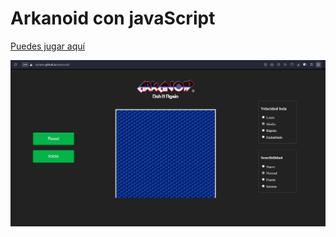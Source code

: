 # Arkanoid con javaScript

[Puedes jugar aquí](https://byhako.github.io/arkanoid/)

<p></p>

<img src="image.png" alt="image" />
